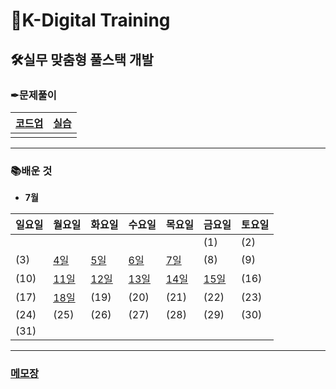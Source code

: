 # 🏫K-Digital Training



## 🛠실무 맞춤형 풀스택 개발



### ✒문제풀이

| [코드업](codeup) | [실습](training) |
| ---------------- | ---------------- |
|                  |                  |



---

### 📚배운 것

- **7월**

| 일요일 | 월요일                    | 화요일                    | 수요일                    | 목요일 | 금요일 | 토요일 |
| ------ | ------------------------- | ------------------------- | ------------------------- | ------ | ------ | ------ |
|        |                           |                           |                           |        | (1)    | (2)    |
| (3)    | [4일](./220704/RgEADME.md) | [5일](./220705/README.md) | [6일](./220706/README.md) | [7일](./220707/README.md)    | (8)    | (9)    |
| (10)   | [11일](./220711/README.md) | [12일](./220712/README.md) | [13일](./220713/README.md) | [14일](./220714/README.md) | [15일](./220715/README.md) | (16)   |
| (17)   | [18일](./220718/README.md) | (19)                      | (20)                      | (21)   | (22)   | (23)   |
| (24)   | (25)                      | (26)                      | (27)                      | (28)   | (29)   | (30)   |
| (31)   |                           |                           |                           |        |        |        |



---

### [메모장](memo.md)
